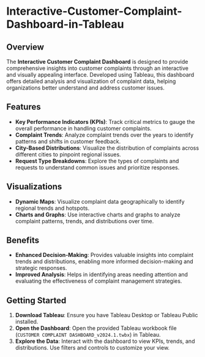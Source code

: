 # Interactive-Customer-Complaint-Dashboard-in-Tableau

## Overview

The **Interactive Customer Complaint Dashboard** is designed to provide comprehensive insights into customer complaints through an interactive and visually appealing interface. Developed using Tableau, this dashboard offers detailed analysis and visualization of complaint data, helping organizations better understand and address customer issues.

## Features

- **Key Performance Indicators (KPIs)**: Track critical metrics to gauge the overall performance in handling customer complaints.
- **Complaint Trends**: Analyze complaint trends over the years to identify patterns and shifts in customer feedback.
- **City-Based Distributions**: Visualize the distribution of complaints across different cities to pinpoint regional issues.
- **Request Type Breakdowns**: Explore the types of complaints and requests to understand common issues and prioritize responses.

## Visualizations

- **Dynamic Maps**: Visualize complaint data geographically to identify regional trends and hotspots.
- **Charts and Graphs**: Use interactive charts and graphs to analyze complaint patterns, trends, and distributions over time.

## Benefits

- **Enhanced Decision-Making**: Provides valuable insights into complaint trends and distributions, enabling more informed decision-making and strategic responses.
- **Improved Analysis**: Helps in identifying areas needing attention and evaluating the effectiveness of complaint management strategies.

## Getting Started

1. **Download Tableau**: Ensure you have Tableau Desktop or Tableau Public installed.
2. **Open the Dashboard**: Open the provided Tableau workbook file (`CUSTOMER COMPLAINT DASHBOARD_v2024.1.twbx`) in Tableau.
3. **Explore the Data**: Interact with the dashboard to view KPIs, trends, and distributions. Use filters and controls to customize your view.



